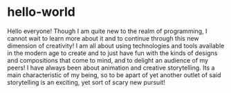 # hello-world

Hello everyone! Though I am quite new to the realm of programming, I cannot wait to learn more about it and to continue through this new dimension of creativity! I am all about using technologies and tools available in the modern age to create and to just have fun with the kinds of designs and compositions that come to mind, and to delight an audience of my peers! I have always been about animation and creative storytelling. Its a main characteristic of my being, so to be apart of yet another outlet of said storytelling is an exciting, yet sort of scary new pursuit! 
